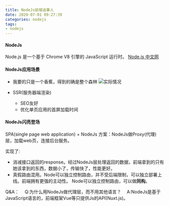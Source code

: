 ```yaml
---
title: NodeJs前端话事人
date: 2020-07-01 09:27:39
categories: nodejs
tags: 
- nodejs
---
```

#### NodeJs
Node.js 是一个基于 Chrome V8 引擎的 JavaScript 运行时。 [Node.js 中文网](http://nodejs.cn/)

#### NodeJs应用场景
* 我要的只是一个香蕉，得到的确是整个森林
![实际情况](http://i.feidom.com/node_a.jpg)

* SSR(服务器端渲染)
    * SEO友好
    * 优化单页应用的首屏加载时间

#### NodeJs闪亮登场

SPA(single page web application) + NodeJs
方案：NodeJs做Proxy(代理)层，加载web页，连接后台服务。

实现了:
* 消减接口返回的response。经过NodeJs层处理返回的数据，前端拿到的只有她该拿到的东西，数据小了，传输快了，性能更好。
* 真假路由混用。Node可以独立控制路由，并不受后端限制，可以独立部署上线。前端拥有更强的主动性。
    Node可以独立控制路由，可以做**同构**。
    
Q&A：
    &emsp;Q:为什么用NodeJs做代理层，而不用其他语言？
    &emsp;A:NodeJs是基于JavaScript语言的，前端框架Vue等只提供Js的API(Nuxt.js)。
    
